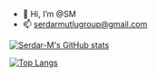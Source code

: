- 👋 Hi, I’m @SM
- 📫 serdarmutlugroup@gmail.com

[![Serdar-M's GitHub stats](https://github-readme-stats.vercel.app/api?username=Serdar-M)](https://github.com/Serdar-M/github-readme-stats)

[![Top Langs](https://github-readme-stats.vercel.app/api/top-langs/?username=Serdar-M)](https://github.com/Serdar-M/github-readme-stats)
